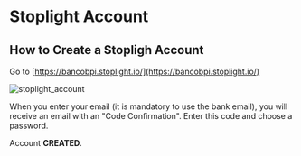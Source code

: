 # Stoplight Account

## How to Create a Stopligh Account

Go to [https://bancobpi.stoplight.io/](https://bancobpi.stoplight.io/)

![stoplight_account](https://github.com/bancobpi/workspace-landing-page/blob/4556a74398518415033514bd9b8fe88a15cac0f5/static/stoplight.gif)

When you enter your email (it is mandatory to use the bank email), you will receive an email with an "Code Confirmation". Enter this code and choose a password.

Account **CREATED**.